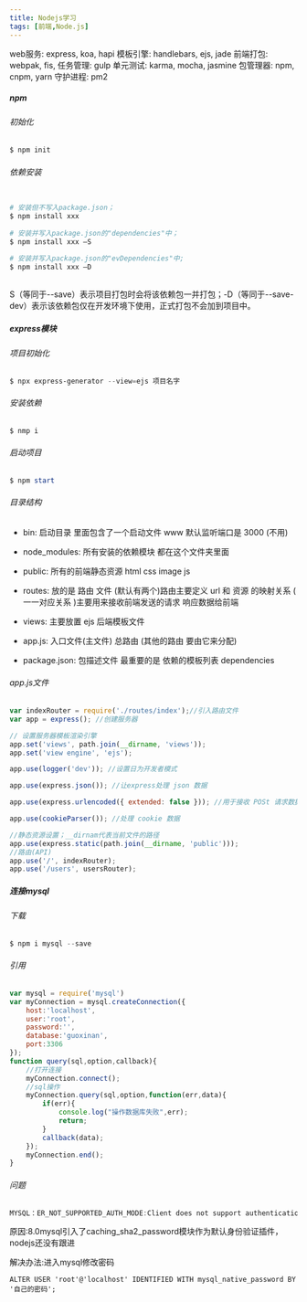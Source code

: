 ```yaml
---
title: Nodejs学习
tags: [前端,Node.js]
---
```

web服务: express, koa, hapi
模板引擎: handlebars, ejs, jade
前端打包: webpak, fis,
任务管理: gulp
单元测试: karma, mocha, jasmine
包管理器: npm, cnpm, yarn
守护进程: pm2

<!--more-->

##### npm

###### 初始化

```powershell
$ npm init 
```

###### 依赖安装

```powershell

# 安装但不写入package.json； 
$ npm install xxx
 
# 安装并写入package.json的"dependencies"中；
$ npm install xxx –S 
 
# 安装并写入package.json的"evDependencies"中;
$ npm install xxx –D
 
```

S（等同于--save）表示项目打包时会将该依赖包一并打包；-D（等同于--save-dev）表示该依赖包仅在开发环境下使用，正式打包不会加到项目中。

##### express模块

###### 项目初始化

```powershell
$ npx express-generator --view=ejs 项目名字
```

###### 安装依赖

```powershell
$ nmp i
```

###### 启动项目

```powershell
$ npm start
```

###### 目录结构

- bin: 启动目录 里面包含了一个启动文件 www 默认监听端口是 3000 (不用)

- node_modules: 所有安装的依赖模块 都在这个文件夹里面

- public: 所有的前端静态资源 html css image js

- routes: 放的是 路由 文件 (默认有两个)路由主要定义 url 和 资源 的映射关系 ( 一一对应关系 )主要用来接收前端发送的请求 响应数据给前端

- views: 主要放置 ejs 后端模板文件

- app.js: 入口文件(主文件) 总路由 (其他的路由 要由它来分配)

- package.json: 包描述文件 最重要的是 依赖的模板列表 dependencies

###### app.js文件

```javascript
var indexRouter = require('./routes/index');//引入路由文件
var app = express(); //创建服务器

// 设置服务器模板渲染引擎
app.set('views', path.join(__dirname, 'views'));
app.set('view engine', 'ejs');

app.use(logger('dev')); //设置日为开发者模式

app.use(express.json()); //让express处理 json 数据

app.use(express.urlencoded({ extended: false })); //用于接收 POSt 请求数据

app.use(cookieParser()); //处理 cookie 数据

//静态资源设置；__dirnam代表当前文件的路径
app.use(express.static(path.join(__dirname, 'public'))); 
//路由(API)
app.use('/', indexRouter);
app.use('/users', usersRouter);
```

#####  连接mysql

###### 下载

```powershell
$ npm i mysql --save
```

###### 引用

```javascript
var mysql = require('mysql')
var myConnection = mysql.createConnection({
    host:'localhost',
    user:'root',
    password:'',
    database:'guoxinan',
    port:3306
});
function query(sql,option,callback){
    //打开连接
    myConnection.connect();
    //sql操作
    myConnection.query(sql,option,function(err,data){
        if(err){
            console.log("操作数据库失败",err);
            return;
        }
        callback(data);
    });
    myConnection.end();
}

```

###### 问题

```powershell
MYSQL：ER_NOT_SUPPORTED_AUTH_MODE:Client does not support authentication protocol
```

原因:8.0mysql引入了caching_sha2_password模块作为默认身份验证插件，nodejs还没有跟进

解决办法:进入mysql修改密码

```mysql
ALTER USER 'root'@'localhost' IDENTIFIED WITH mysql_native_password BY '自己的密码';
```

